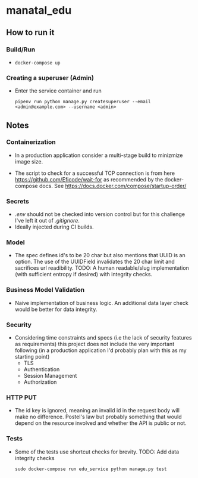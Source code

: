 # manatal_edu

## How to run it

### Build/Run

-   `docker-compose up`

### Creating a superuser (Admin)

- Enter the service container and run 

    `pipenv run python manage.py createsuperuser --email <admin@example.com> --username <admin>`

## Notes

### Containerization
- In a production application consider a multi-stage build to minizmize image size.

- The script to check for a successful TCP connection is from here https://github.com/Eficode/wait-for as recommended by the docker-compose docs. See https://docs.docker.com/compose/startup-order/

### Secrets
- *.env* should not be checked into version control but for this challenge I've left it out of *.gitignore*.
- Ideally injected during CI builds.

### Model

- The spec defines id's to be 20 char but also mentions that UUID is an option. The use of the UUIDField invalidates the 20 char limit and sacrifices url readibility. TODO: A human readable/slug implementation (with sufficient entropy if desired) with integrity checks. 

### Business Model Validation

- Naive implementation of business logic. An additional data layer check would be better for data integrity.

### Security

- Considering time constraints and specs (i.e the lack of security features as requirements) this project does not include the very important following (in a production application I'd probably plan with this as my starting point)
    - TLS 
    - Authentication
    - Session Management 
    - Authorization

### HTTP PUT 

- The id key is ignored, meaning an invalid id in the request body will make no difference. Postel's law but probably something that would depend on the resource involved and whether the API is public or not.
    
### Tests

- Some of the tests use shortcut checks for brevity. TODO: Add data integrity checks

    `sudo docker-compose run edu_service python manage.py test`
